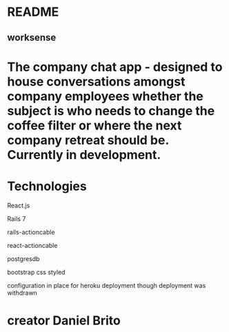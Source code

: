 # README

## worksense

# The company chat app - designed to house conversations amongst company employees whether the subject is who needs to change the coffee filter or where the next company retreat should be. Currently in development.


# Technologies

React.js

Rails 7

rails-actioncable

react-actioncable

postgresdb

bootstrap css styled

configuration in place for heroku deployment though deployment was withdrawn

# creator Daniel Brito
